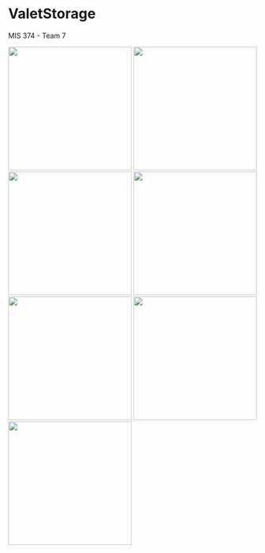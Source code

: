 # ValetStorage
MIS 374 - Team 7

<img src="https://recordit.co/1ZWo4rURKa.gif" width=250>

<img src="https://recordit.co/8MnjaT0sye.gif" width=250>

<img src="https://recordit.co/UooqQo1QNs.gif" width=250>

<img src="https://recordit.co/mWooJUz68w.gif" width=250>

<img src="https://recordit.co/HbBOWUv8DB.gif" width=250>

<img src="http://g.recordit.co/pu7Fv1kQfi.gif" width=250>

<img src="https://recordit.co/ikDvXAr9Yx.gif" width=250>
